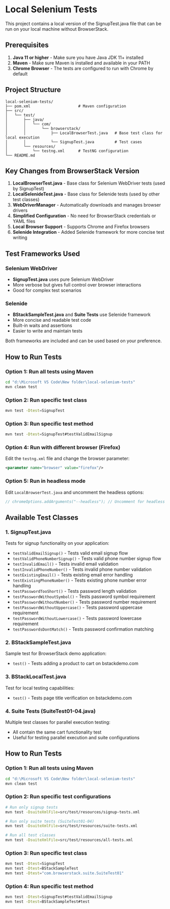 # Local Selenium Tests

This project contains a local version of the SignupTest.java file that can be run on your local machine without BrowserStack.

## Prerequisites

1. **Java 11 or higher** - Make sure you have Java JDK 11+ installed
2. **Maven** - Make sure Maven is installed and available in your PATH
3. **Chrome Browser** - The tests are configured to run with Chrome by default

## Project Structure

```
local-selenium-tests/
├── pom.xml                     # Maven configuration
├── src/
│   └── test/
│       ├── java/
│       │   └── com/
│       │       └── browserstack/
│       │           ├── LocalBrowserTest.java   # Base test class for local execution
│       │           └── SignupTest.java         # Test cases
│       └── resources/
│           └── testng.xml      # TestNG configuration
└── README.md
```

## Key Changes from BrowserStack Version

1. **LocalBrowserTest.java** - Base class for Selenium WebDriver tests (used by SignupTest)
2. **LocalSelenideTest.java** - Base class for Selenide tests (used by other test classes)
3. **WebDriverManager** - Automatically downloads and manages browser drivers
4. **Simplified Configuration** - No need for BrowserStack credentials or YAML files
5. **Local Browser Support** - Supports Chrome and Firefox browsers
6. **Selenide Integration** - Added Selenide framework for more concise test writing

## Test Frameworks Used

### Selenium WebDriver
- **SignupTest.java** uses pure Selenium WebDriver
- More verbose but gives full control over browser interactions
- Good for complex test scenarios

### Selenide
- **BStackSampleTest.java** and **Suite Tests** use Selenide framework
- More concise and readable test code
- Built-in waits and assertions
- Easier to write and maintain tests

Both frameworks are included and can be used based on your preference.

## How to Run Tests

### Option 1: Run all tests using Maven
```bash
cd "d:\Microsoft VS Code\New folder\local-selenium-tests"
mvn clean test
```

### Option 2: Run specific test class
```bash
mvn test -Dtest=SignupTest
```

### Option 3: Run specific test method
```bash
mvn test -Dtest=SignupTest#testValidEmailSignup
```

### Option 4: Run with different browser (Firefox)
Edit the `testng.xml` file and change the browser parameter:
```xml
<parameter name="browser" value="firefox"/>
```

### Option 5: Run in headless mode
Edit `LocalBrowserTest.java` and uncomment the headless options:
```java
// chromeOptions.addArguments("--headless"); // Uncomment for headless mode
```

## Available Test Classes

### 1. SignupTest.java
Tests for signup functionality on your application:
- `testValidEmailSignup()` - Tests valid email signup flow
- `testValidPhoneNumberSignup()` - Tests valid phone number signup flow
- `testInvalidEmail()` - Tests invalid email validation
- `testInvalidPhoneNumber()` - Tests invalid phone number validation
- `testExistingEmail()` - Tests existing email error handling
- `testExistingPhoneNumber()` - Tests existing phone number error handling
- `testPasswordTooShort()` - Tests password length validation
- `testPasswordWithoutSymbol()` - Tests password symbol requirement
- `testPasswordWithoutNumber()` - Tests password number requirement
- `testPasswordWithoutUppercase()` - Tests password uppercase requirement
- `testPasswordWithoutLowercase()` - Tests password lowercase requirement
- `testPasswordsDontMatch()` - Tests password confirmation matching

### 2. BStackSampleTest.java
Sample test for BrowserStack demo application:
- `test()` - Tests adding a product to cart on bstackdemo.com

### 3. BStackLocalTest.java
Test for local testing capabilities:
- `test()` - Tests page title verification on bstackdemo.com

### 4. Suite Tests (SuiteTest01-04.java)
Multiple test classes for parallel execution testing:
- All contain the same cart functionality test
- Useful for testing parallel execution and suite configurations

## How to Run Tests

### Option 1: Run all tests using Maven
```bash
cd "d:\Microsoft VS Code\New folder\local-selenium-tests"
mvn clean test
```

### Option 2: Run specific test configurations
```bash
# Run only signup tests
mvn test -DsuiteXmlFile=src/test/resources/signup-tests.xml

# Run only suite tests (SuiteTest01-04)
mvn test -DsuiteXmlFile=src/test/resources/suite-tests.xml

# Run all test classes
mvn test -DsuiteXmlFile=src/test/resources/all-tests.xml
```

### Option 3: Run specific test class
```bash
mvn test -Dtest=SignupTest
mvn test -Dtest=BStackSampleTest
mvn test -Dtest="com.browserstack.suite.SuiteTest01"
```

### Option 4: Run specific test method
```bash
mvn test -Dtest=SignupTest#testValidEmailSignup
mvn test -Dtest=BStackSampleTest#test
```
